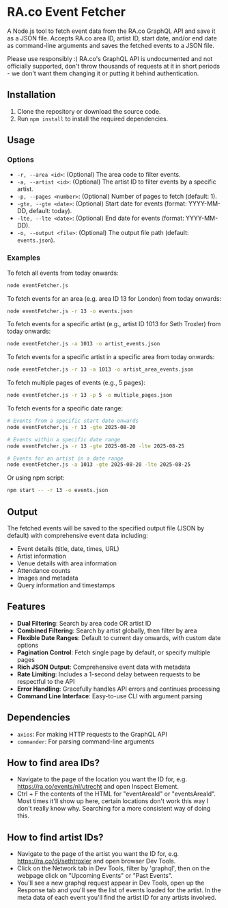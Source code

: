 # RA.co Event Fetcher

A Node.js tool to fetch event data from the RA.co GraphQL API and save it as a JSON file. Accepts RA.co area ID, artist ID, start date, and/or end date as command-line arguments and saves the fetched events to a JSON file.

Please use responsibly :) RA.co's GraphQL API is undocumented and not officially supported, don't throw thousands of requests at it in short periods - we don't want them changing it or putting it behind authentication.

## Installation

1. Clone the repository or download the source code.
2. Run `npm install` to install the required dependencies.

## Usage

### Options

- `-r, --area <id>`: (Optional) The area code to filter events.
- `-a, --artist <id>`: (Optional) The artist ID to filter events by a specific artist.
- `-p, --pages <number>`: (Optional) Number of pages to fetch (default: 1).
- `-gte, --gte <date>`: (Optional) Start date for events (format: YYYY-MM-DD, default: today).
- `-lte, --lte <date>`: (Optional) End date for events (format: YYYY-MM-DD).
- `-o, --output <file>`: (Optional) The output file path (default: `events.json`).

### Examples

To fetch all events from today onwards:

```bash
node eventFetcher.js
```

To fetch events for an area (e.g. area ID 13 for London) from today onwards:

```bash
node eventFetcher.js -r 13 -o events.json
```

To fetch events for a specific artist (e.g., artist ID 1013 for Seth Troxler) from today onwards:

```bash
node eventFetcher.js -a 1013 -o artist_events.json
```

To fetch events for a specific artist in a specific area from today onwards:

```bash
node eventFetcher.js -r 13 -a 1013 -o artist_area_events.json
```

To fetch multiple pages of events (e.g., 5 pages):

```bash
node eventFetcher.js -r 13 -p 5 -o multiple_pages.json
```

To fetch events for a specific date range:

```bash
# Events from a specific start date onwards
node eventFetcher.js -r 13 -gte 2025-08-20

# Events within a specific date range
node eventFetcher.js -r 13 -gte 2025-08-20 -lte 2025-08-25

# Events for an artist in a date range
node eventFetcher.js -a 1013 -gte 2025-08-20 -lte 2025-08-25
```

Or using npm script:

```bash
npm start -- -r 13 -o events.json
```

## Output

The fetched events will be saved to the specified output file (JSON by default) with comprehensive event data including:

- Event details (title, date, times, URL)
- Artist information
- Venue details with area information
- Attendance counts
- Images and metadata
- Query information and timestamps

## Features

- **Dual Filtering**: Search by area code OR artist ID
- **Combined Filtering**: Search by artist globally, then filter by area
- **Flexible Date Ranges**: Default to current day onwards, with custom date options
- **Pagination Control**: Fetch single page by default, or specify multiple pages
- **Rich JSON Output**: Comprehensive event data with metadata
- **Rate Limiting**: Includes a 1-second delay between requests to be respectful to the API
- **Error Handling**: Gracefully handles API errors and continues processing
- **Command Line Interface**: Easy-to-use CLI with argument parsing

## Dependencies

- `axios`: For making HTTP requests to the GraphQL API
- `commander`: For parsing command-line arguments

## How to find area IDs?

- Navigate to the page of the location you want the ID for, e.g. https://ra.co/events/nl/utrecht and open Inspect Element.
- Ctrl + F the contents of the HTML for "eventAreaId" or "eventsAreaId". Most times it'll show up here, certain locations don't work this way I don't really know why. Searching for a more consistent way of doing this.

## How to find artist IDs?

- Navigate to the page of the artist you want the ID for, e.g. https://ra.co/dj/sethtroxler and open browser Dev Tools.
- Click on the Network tab in Dev Tools, filter by 'graphql', then on the webpage click on "Upcoming Events" or "Past Events".
- You'll see a new graphql request appear in Dev Tools, open up the Response tab and you'll see the list of events loaded for the artist. In the meta data of each event you'll find the artist ID for any artists involved. 
